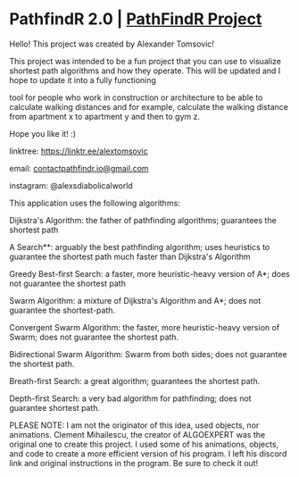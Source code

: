 # PathfindR 2.0 | [PathFindR Project](https://alexandertomsovic.github.io/pathfindr/)

Hello! This project was created by Alexander Tomsovic!

This project was intended to be a fun project that you can use to visualize shortest path algorithms and how they operate. This will be updated and I hope to update it into a fully functioning

tool for people who work in construction or architecture to be able to calculate walking distances and for example, calculate the walking distance from apartment x to apartment y and then to gym z.

Hope you like it! :)

linktree: https://linktr.ee/alextomsovic

email: contactpathfindr.io@gmail.com

instagram: @alexsdiabolicalworld


This application uses the following algorithms:

Dijkstra's Algorithm: the father of pathfinding algorithms; guarantees the shortest path

A Search**: arguably the best pathfinding algorithm; uses heuristics to guarantee the shortest path much faster than Dijkstra's Algorithm

Greedy Best-first Search: a faster, more heuristic-heavy version of A*; does not guarantee the shortest path

Swarm Algorithm: a mixture of Dijkstra's Algorithm and A*; does not guarantee the shortest-path.

Convergent Swarm Algorithm: the faster, more heuristic-heavy version of Swarm; does not guarantee the shortest path.

Bidirectional Swarm Algorithm: Swarm from both sides; does not guarantee the shortest path.

Breath-first Search: a great algorithm; guarantees the shortest path.

Depth-first Search: a very bad algorithm for pathfinding; does not guarantee shortest path. 

PLEASE NOTE: I am not the originator of this idea, used objects, nor animations. Clement Mihailescu, the creator of ALGOEXPERT was the original one to create this project. I used some of his animations, objects, and code to create a more efficient version of his program. I left his discord link and original instructions in the program. Be sure to check it out! 
